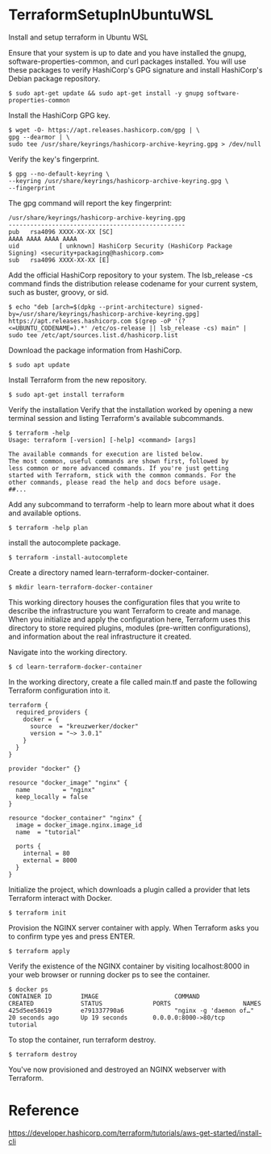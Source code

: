 # TerraformSetupInUbuntuWSL
Install and setup terraform in Ubuntu WSL

Ensure that your system is up to date and you have installed the gnupg, software-properties-common, and curl packages installed. You will use these packages to verify HashiCorp's GPG signature and install HashiCorp's Debian package repository.
```
$ sudo apt-get update && sudo apt-get install -y gnupg software-properties-common
```

Install the HashiCorp GPG key.
```
$ wget -O- https://apt.releases.hashicorp.com/gpg | \
gpg --dearmor | \
sudo tee /usr/share/keyrings/hashicorp-archive-keyring.gpg > /dev/null
```

Verify the key's fingerprint.
```
$ gpg --no-default-keyring \
--keyring /usr/share/keyrings/hashicorp-archive-keyring.gpg \
--fingerprint
```
The gpg command will report the key fingerprint:
```
/usr/share/keyrings/hashicorp-archive-keyring.gpg
-------------------------------------------------
pub   rsa4096 XXXX-XX-XX [SC]
AAAA AAAA AAAA AAAA
uid           [ unknown] HashiCorp Security (HashiCorp Package Signing) <security+packaging@hashicorp.com>
sub   rsa4096 XXXX-XX-XX [E]
```

Add the official HashiCorp repository to your system. The lsb_release -cs command finds the distribution release codename for your current system, such as buster, groovy, or sid.
```
$ echo "deb [arch=$(dpkg --print-architecture) signed-by=/usr/share/keyrings/hashicorp-archive-keyring.gpg] https://apt.releases.hashicorp.com $(grep -oP '(?<=UBUNTU_CODENAME=).*' /etc/os-release || lsb_release -cs) main" | sudo tee /etc/apt/sources.list.d/hashicorp.list
```
Download the package information from HashiCorp.
```
$ sudo apt update
```
Install Terraform from the new repository.
```
$ sudo apt-get install terraform
```

Verify the installation
Verify that the installation worked by opening a new terminal session and listing Terraform's available subcommands.
```
$ terraform -help
Usage: terraform [-version] [-help] <command> [args]

The available commands for execution are listed below.
The most common, useful commands are shown first, followed by
less common or more advanced commands. If you're just getting
started with Terraform, stick with the common commands. For the
other commands, please read the help and docs before usage.
##...
```
Add any subcommand to terraform -help to learn more about what it does and available options.
```
$ terraform -help plan
```

install the autocomplete package.
```
$ terraform -install-autocomplete
```

Create a directory named learn-terraform-docker-container.
```
$ mkdir learn-terraform-docker-container
```
This working directory houses the configuration files that you write to describe the infrastructure you want Terraform to create and manage. When you initialize and apply the configuration here, Terraform uses this directory to store required plugins, modules (pre-written configurations), and information about the real infrastructure it created.

Navigate into the working directory.
```
$ cd learn-terraform-docker-container
```
In the working directory, create a file called main.tf and paste the following Terraform configuration into it.
```
terraform {
  required_providers {
    docker = {
      source  = "kreuzwerker/docker"
      version = "~> 3.0.1"
    }
  }
}

provider "docker" {}

resource "docker_image" "nginx" {
  name         = "nginx"
  keep_locally = false
}

resource "docker_container" "nginx" {
  image = docker_image.nginx.image_id
  name  = "tutorial"

  ports {
    internal = 80
    external = 8000
  }
}
```

Initialize the project, which downloads a plugin called a provider that lets Terraform interact with Docker.
```
$ terraform init
```
Provision the NGINX server container with apply. When Terraform asks you to confirm type yes and press ENTER.
```
$ terraform apply
```
Verify the existence of the NGINX container by visiting localhost:8000 in your web browser or running docker ps to see the container.
```
$ docker ps
CONTAINER ID        IMAGE                     COMMAND                  CREATED             STATUS              PORTS                    NAMES
425d5ee58619        e791337790a6              "nginx -g 'daemon of…"   20 seconds ago      Up 19 seconds       0.0.0.0:8000->80/tcp     tutorial
```
To stop the container, run terraform destroy.
```
$ terraform destroy
```
You've now provisioned and destroyed an NGINX webserver with Terraform.


# Reference
https://developer.hashicorp.com/terraform/tutorials/aws-get-started/install-cli
